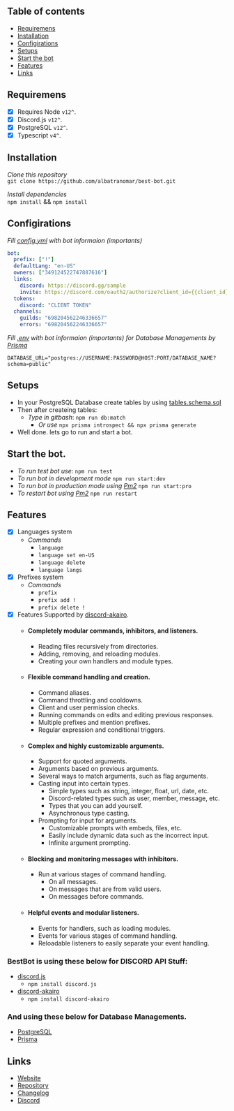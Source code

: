 ## Table of contents
- [Requiremens](#requiremens)
- [Installation](#installation)
- [Configirations](#configirations)
- [Setups](#setups)
- [Start the bot](#start-the-bot)
- [Features](#features)
- [Links](#links)

## Requiremens
- [x] Requires Node `v12^`.
- [x] Discord.js `v12^`.
- [x] PostgreSQL `v12^`.
- [x] Typescript `v4^`.

## Installation

_Clone this repository_  
`git clone https://github.com/albatranomar/best-bot.git`

_Install dependencies_  
`npm install` && `npm install`

## Configirations

_Fill [config.yml](https://github.com/albatranomar/best-bot/blob/master/config.yml.sample) with bot informaion (importants)_

```yml
bot:
  prefix: ["!"]
  defaultLang: "en-US"
  owners: ["349124522747887616"]
  links:
    discord: https://discord.gg/sample
    invite: https://discord.com/oauth2/authorize?client_id={{client_id}}&scope=bot&permissions=8
  tokens:
    discord: "CLIENT TOKEN"
  channels:
    guilds: "698204562246336657"
    errors: "698204562246336657"
```

_Fill [.env](https://github.com/albatranomar/best-bot/blob/master/prisma/.env.sample) with bot informaion (importants) for Database Managements by [Prisma](https://www.prisma.io/)_

```env
DATABASE_URL="postgres://USERNAME:PASSWORD@HOST:PORT/DATABASE_NAME?schema=public"
```

## Setups

- In your PostgreSQL Database create tables by using [tables.schema.sql]()
- Then after createing tables:
  - _Type in gitbash_: `npm run db:match`
    - _Or use_ `npx prisma introspect && npx prisma generate`
- Well done. lets go to run and start a bot.

## Start the bot.

- _To run test bot use:_ `npm run test`
- _To run bot in development mode_ `npm run start:dev`
- _To run bot in production mode using [Pm2](https://github.com/Unitech/pm2)_ `npm run start:pro`
- _To restart bot using [Pm2](https://github.com/Unitech/pm2)_ `npm run restart`

## Features

- [x] Languages system
  - _Commands_
    - `language`
    - `language set en-US`
    - `language delete`
    - `language langs`
- [x] Prefixes system
  - _Commands_
    - `prefix`
    - `prefix add !`
    - `prefix delete !`
- [x] Features Supported by [discord-akairo](https://github.com/discord-akairo/discord-akairo).
  - #### Completely modular commands, inhibitors, and listeners.
    - Reading files recursively from directories.
    - Adding, removing, and reloading modules.
    - Creating your own handlers and module types.

  - #### Flexible command handling and creation.
    - Command aliases.
    - Command throttling and cooldowns.
    - Client and user permission checks.
    - Running commands on edits and editing previous responses.
    - Multiple prefixes and mention prefixes.
    - Regular expression and conditional triggers.

  - #### Complex and highly customizable arguments.
    - Support for quoted arguments.
    - Arguments based on previous arguments.
    - Several ways to match arguments, such as flag arguments.
    - Casting input into certain types.
      - Simple types such as string, integer, float, url, date, etc.
      - Discord-related types such as user, member, message, etc.
      - Types that you can add yourself.
      - Asynchronous type casting.
    - Prompting for input for arguments.
      - Customizable prompts with embeds, files, etc.
      - Easily include dynamic data such as the incorrect input.
      - Infinite argument prompting.

  - #### Blocking and monitoring messages with inhibitors.
    - Run at various stages of command handling.
      - On all messages.
      - On messages that are from valid users.
      - On messages before commands.

  - #### Helpful events and modular listeners.
    - Events for handlers, such as loading modules.
    - Events for various stages of command handling.
    - Reloadable listeners to easily separate your event handling.

### BestBot is using these below for DISCORD API Stuff:

- [discord.js](https://github.com/discordjs/discord.js)
  - `npm install discord.js`
- [discord-akairo](https://github.com/discord-akairo/discord-akairo)
  - `npm install discord-akairo`

### And using these below for Database Managements.

- [PostgreSQL](https://www.postgresql.org/)
- [Prisma](https://www.prisma.io/)

## Links

- [Website](https://github.com/albatranomar/best-bot)
- [Repository](https://github.com/albatranomar/best-bot)
- [Changelog](https://github.com/albatranomar/best-bot/releases)
- [Discord](https://discord.gg/OMARTHEBEST)